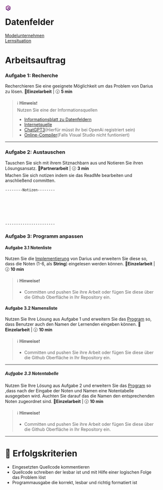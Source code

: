<img align="left" src="https://github.com/GSO-SW/public_content_gso/blob/e52e340b1e9dbc5c8f01051c4f264da611f1fd7f/Images/Logos/C%23_logo.png" width="4%">  
<h1 style="margin:10;">Datenfelder</h1>

[Modelunternehmen](https://github.com/GSO-SW/public_content_gso/blob/df4f6d0abb7b1a82245f5ad9963ce88484c0e4a1/EducationMaterials/Csharp/Situations-Company/Modellunternehmen-Capcom.jpg)   
[Lernsituation](./Credentials/Lernsituation.md)

# Arbeitsauftrag
### Aufgabe 1: Recherche 

Recherchieren Sie eine geeignete Möglichkeit um das Problem von Darius zu lösen. :bust_in_silhouette:**Einzelarbeit**  | :clock130: **5 min**

> :information_source: **Hinweis**:exclamation:  
> Nutzen Sie eine der Informationsquellen  
> - [Informationsblatt zu Datenfeldern](https://github.com/GSO-SW/public_content_gso/blob/e52e340b1e9dbc5c8f01051c4f264da611f1fd7f/EducationMaterials/Csharp/SAS_Arrays_Info.pdf)
> - [Internetquelle](https://www.csharptutorial.net/csharp-tutorial/csharp-array/)
> - [ChatGPT3](./AddFiles/Informationsmaterial)(Hierfür müsst ihr bei OpenAi registriert sein)
> - [Online-Compiler](https://www.programiz.com/csharp-programming/online-compiler/)(Falls Visual Studio nicht funtioniert)

 
---
  
### Aufgabe 2: Austauschen
Tauschen Sie sich mit ihrem Sitznachbarn aus und Notieren Sie ihren Lösungsansatz. :busts_in_silhouette:**Partnerarbeit**  | :clock130: **3 min**   
Machen Sie sich notizen indem sie das ReadMe bearbeiten und anschließend committen.


```
--------Notizen--------






-----------------------
```
### Aufgabe 3: Programm anpassen

#### Aufgabe 3.1 Notenliste 
Nutzen Sie die [Implementierung](./Aufgabe1_Notenliste/Program.cs) von Darius und erweitern Sie diese so, dass die Noten (1-6, als **String**) eingelesen werden können. :bust_in_silhouette:**Einzelarbeit**  | :clock130: **10 min**

> :information_source: **Hinweise**:exclamation:
> + Committen und pushen Sie ihre Arbeit oder fügen Sie diese über die Github Oberfläche in Ihr Repository ein.


#### Aufgabe 3.2 Namensliste

Nutzen Sie Ihre Lösung aus Aufgabe 1 und erweitern Sie das [Program](./Aufgabe2_Namensliste/Program.cs) so, dass Benutzer auch den Namen der Lernenden eingeben können. :bust_in_silhouette:**Einzelarbeit**  | :clock130: **10 min**

> :information_source: **Hinweise**:exclamation:
> + Committen und pushen Sie ihre Arbeit oder fügen Sie diese über die Github Oberfläche in Ihr Repository ein.

---

##### Aufgabe 3.3 Notentabelle

Nutzen Sie Ihre Lösung aus Aufgabe 2 und erweitern Sie das [Program](./Aufgabe3_Notentabelle/Program.cs) so ,dass nach der Eingabe der Noten und Namen eine Notentabelle ausgegeben wird. Auchten Sie darauf das die Namen den entsprechenden Noten zugeordnet sind. :bust_in_silhouette:**Einzelarbeit**  | :clock130: **10 min**

> :information_source: **Hinweise**:exclamation:
> + Committen und pushen Sie ihre Arbeit oder fügen Sie diese über die Github Oberfläche in Ihr Repository ein.

---
  
# :100: Erfolgskriterien
  
+ Eingesetzten Quellcode kommentieren
+ Quellcode schreiben der lesbar ist und mit Hilfe einer logischen Folge das Problem löst
+ Programmausgabe die korrekt, lesbar und richtig formatiert ist 
